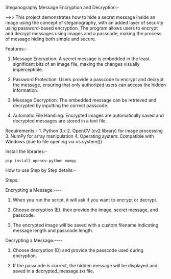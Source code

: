 Steganography Message Encryption and Decryption:-

==>> This project demonstrates how to hide a secret message inside an image using the concept of steganography, with an added layer of security using password-based encryption. The program allows users to encrypt and decrypt messages using images and a passcode, making the process of message hiding both simple and secure.

 Features:- 
 
1. Message Encryption: A secret message is embedded in the least significant bits of an image file, making the changes visually imperceptible.

2. Password Protection: Users provide a passcode to encrypt and decrypt the message, ensuring that only authorized users can access the hidden information.

3. Message Decryption: The embedded message can be retrieved and decrypted by inputting the correct passcode.
   
4. Automatic File Handling: Encrypted images are automatically saved and decrypted messages are stored in a text file.



Requirements:- 
	1. Python 3.x
	2. OpenCV (cv2 library) for image processing
	3. NumPy for array manipulation
	4. Operating system: Compatible with Windows (due to file opening via os.system())

 Install the libraries:-
 
 	pip install opencv-python numpy


How to use Step by Step details:- 

   Steps:
 
Encrypting a Message:----

1. When you run the script, it will ask if you want to encrypt or decrypt.

2. Choose encryption (E), then provide the image, secret message, and passcode.

3. The encrypted image will be saved with a custom filename indicating message length and passcode length.

 
Decrypting a Message:----

1. Choose decryption (D) and provide the passcode used during encryption.

2. If the passcode is correct, the hidden message will be displayed and saved in a decrypted_message.txt file.

